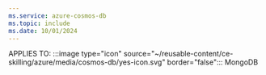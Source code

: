 ```yaml
---
ms.service: azure-cosmos-db
ms.topic: include
ms.date: 10/01/2024
---
```


APPLIES TO:
:::image type="icon" source="~/reusable-content/ce-skilling/azure/media/cosmos-db/yes-icon.svg" border="false":::
MongoDB
